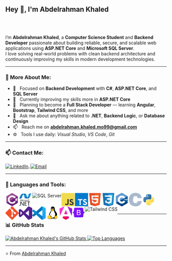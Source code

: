 ## Hey 👋, I'm Abdelrahman Khaled

<br/><br/>

I’m **Abdelrahman Khaled**, a **Computer Science Student** and **Backend Developer** passionate about building reliable, secure, and scalable web applications using **ASP.NET Core** and **Microsoft SQL Server**.  
I love solving real-world problems with clean backend architecture and continuously improving my skills in modern development technologies.  

---

### 🧐 More About Me:

- 💼 &nbsp; Focused on **Backend Development** with **C#**, **ASP.NET Core**, and **SQL Server**  
- 🌱 &nbsp; Currently improving my skills more in **ASP.NET Core**  
- 🚀 &nbsp; Planning to become a **Full Stack Developer** — learning **Angular**, **Bootstrap**, **Tailwind CSS**, and more  
- 💬 &nbsp; Ask me about anything related to **.NET**, **Backend Logic**, or **Database Design**  
- 📫 &nbsp; Reach me on **abdelrahman.khaled.mo99@gmail.com**  
- ⚙️ &nbsp; Tools I use daily: *Visual Studio*, *VS Code*, *Git*  

---

### 📫 Contact Me:

<p align="left">
<a href="https://linkedin.com/in/https://www." target="blank" style="margin-right: 2px">
<img align="center" src="https://raw.githubusercontent.com/rahuldkjain/github-profile-readme-generator/master/src/images/icons/Social/linked-in-alt.svg" alt="LinkedIn" height="30" width="40" />
</a>
<a href="mailto:abdelrahman.khaled.mo99@gmail.com" target="blank" style="margin-right: 2px">
<img align="center" src="https://cdn-icons-png.flaticon.com/512/732/732200.png" alt="Email" height="30" width="40" />
</a>
</p>

---

### 🔨 Languages and Tools:

<a href="https://learn.microsoft.com/en-us/dotnet/csharp/" target="_blank"> <img align="left" alt="C#" height="42px" src="https://raw.githubusercontent.com/devicons/devicon/master/icons/csharp/csharp-original.svg"> </a>
<a href="https://dotnet.microsoft.com/en-us/apps/aspnet" target="_blank"> <img align="left" alt=".NET Core" height="42px" src="https://raw.githubusercontent.com/devicons/devicon/master/icons/dot-net/dot-net-original-wordmark.svg"> </a>
<a href="https://www.microsoft.com/en-us/sql-server" target="_blank"> <img align="left" alt="SQL Server" height="42px" src="https://www.svgrepo.com/show/303229/microsoft-sql-server-logo.svg"> </a>
<a href="https://developer.mozilla.org/en-US/docs/Web/JavaScript" target="_blank"> <img align="left" alt="JavaScript" height="42px" src="https://raw.githubusercontent.com/devicons/devicon/master/icons/javascript/javascript-original.svg"> </a>
<a href="https://www.typescriptlang.org/" target="_blank"> <img align="left" alt="TypeScript" height="42px" src="https://raw.githubusercontent.com/devicons/devicon/master/icons/typescript/typescript-original.svg"> </a>
<a href="https://www.w3.org/html/" target="_blank"> <img align="left" alt="HTML5" height="42px" src="https://raw.githubusercontent.com/devicons/devicon/master/icons/html5/html5-original.svg"> </a>
<a href="https://www.w3schools.com/css/" target="_blank"> <img align="left" alt="CSS3" height="42px" src="https://raw.githubusercontent.com/devicons/devicon/master/icons/css3/css3-original.svg"> </a>
<a href="https://isocpp.org/" target="_blank"> <img align="left" alt="C++" height="42px" src="https://raw.githubusercontent.com/devicons/devicon/master/icons/cplusplus/cplusplus-original.svg"> </a>
<a href="https://www.learn-c.org/" target="_blank"> <img align="left" alt="C" height="42px" src="https://raw.githubusercontent.com/devicons/devicon/master/icons/c/c-original.svg"> </a>
<a href="https://www.python.org/" target="_blank"> <img align="left" alt="Python" height="42px" src="https://raw.githubusercontent.com/devicons/devicon/master/icons/python/python-original.svg"> </a>
<a href="https://git-scm.com/" target="_blank"> <img align="left" alt="Git" height="42px" src="https://raw.githubusercontent.com/devicons/devicon/master/icons/git/git-original.svg"> </a>
<a href="https://visualstudio.microsoft.com/" target="_blank"> <img align="left" alt="Visual Studio" height="42px" src="https://raw.githubusercontent.com/devicons/devicon/master/icons/visualstudio/visualstudio-plain.svg"> </a>
<a href="https://code.visualstudio.com/" target="_blank"> <img align="left" alt="VS Code" height="42px" src="https://raw.githubusercontent.com/devicons/devicon/master/icons/vscode/vscode-original.svg"> </a>
<a href="https://www.linux.org/" target="_blank"> <img align="left" alt="Linux" height="42px" src="https://raw.githubusercontent.com/devicons/devicon/master/icons/linux/linux-original.svg"> </a>
<a href="https://angular.io/" target="_blank"> <img align="left" alt="Angular" height="42px" src="https://raw.githubusercontent.com/devicons/devicon/master/icons/angular/angular-original.svg"> </a>
<a href="https://getbootstrap.com/" target="_blank"> <img align="left" alt="Bootstrap" height="38px" style="margin-right: 0" src="https://raw.githubusercontent.com/devicons/devicon/master/icons/bootstrap/bootstrap-original.svg"> </a>
<a href="https://tailwindcss.com/" target="_blank"> <img align="left" alt="Tailwind CSS" height="42px" src="https://www.vectorlogo.zone/logos/tailwindcss/tailwindcss-icon.svg"> </a>


<br/><br/><br/>

---

### 📊 GitHub Stats

<a href="https://github.com/abdelra7man-khaled">
  
![Abdelrahman Khaled's GitHub Stats](https://github-readme-stats.vercel.app/api?username=abdelra7man-khaled&show_icons=true&hide_border=true&theme=transparent)
![Top Languages](https://github-readme-stats.vercel.app/api/top-langs/?username=abdelra7man-khaled&layout=compact&hide_border=true&theme=transparent)

</a>

---

⭐️ From [Abdelrahman Khaled](https://github.com/abdelra7man-khaled)
